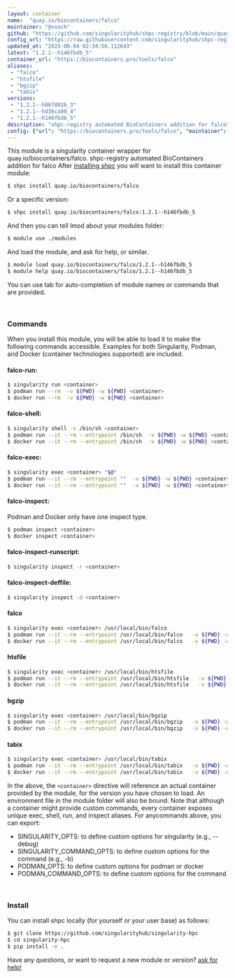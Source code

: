 ```yaml
---
layout: container
name:  "quay.io/biocontainers/falco"
maintainer: "@vsoch"
github: "https://github.com/singularityhub/shpc-registry/blob/main/quay.io/biocontainers/falco/container.yaml"
config_url: "https://raw.githubusercontent.com/singularityhub/shpc-registry/main/quay.io/biocontainers/falco/container.yaml"
updated_at: "2023-08-04 02:34:56.112643"
latest: "1.2.1--h146fbdb_5"
container_url: "https://biocontainers.pro/tools/falco"
aliases:
 - "falco"
 - "htsfile"
 - "bgzip"
 - "tabix"
versions:
 - "1.2.1--h867801b_3"
 - "1.2.1--hd36ca80_4"
 - "1.2.1--h146fbdb_5"
description: "shpc-registry automated BioContainers addition for falco"
config: {"url": "https://biocontainers.pro/tools/falco", "maintainer": "@vsoch", "description": "shpc-registry automated BioContainers addition for falco", "latest": {"1.2.1--h146fbdb_5": "sha256:025f86e5c01d1bf6e1a90791926a0046852860592d2b2b2b9d2366b0532d57f0"}, "tags": {"1.2.1--h867801b_3": "sha256:6e83a10b0f59f7c8c9ef377006583374635f48a2cecf553f7123f25090917da2", "1.2.1--hd36ca80_4": "sha256:237d6382e9353759cba9fdd521a8ff4afb6b0d50c9148824b04d367abb500d96", "1.2.1--h146fbdb_5": "sha256:025f86e5c01d1bf6e1a90791926a0046852860592d2b2b2b9d2366b0532d57f0"}, "docker": "quay.io/biocontainers/falco", "aliases": {"falco": "/usr/local/bin/falco", "htsfile": "/usr/local/bin/htsfile", "bgzip": "/usr/local/bin/bgzip", "tabix": "/usr/local/bin/tabix"}}
---
```


This module is a singularity container wrapper for quay.io/biocontainers/falco.
shpc-registry automated BioContainers addition for falco
After [installing shpc](#install) you will want to install this container module:


```bash
$ shpc install quay.io/biocontainers/falco
```

Or a specific version:

```bash
$ shpc install quay.io/biocontainers/falco:1.2.1--h146fbdb_5
```

And then you can tell lmod about your modules folder:

```bash
$ module use ./modules
```

And load the module, and ask for help, or similar.

```bash
$ module load quay.io/biocontainers/falco/1.2.1--h146fbdb_5
$ module help quay.io/biocontainers/falco/1.2.1--h146fbdb_5
```

You can use tab for auto-completion of module names or commands that are provided.

<br>

### Commands

When you install this module, you will be able to load it to make the following commands accessible.
Examples for both Singularity, Podman, and Docker (container technologies supported) are included.

#### falco-run:

```bash
$ singularity run <container>
$ podman run --rm  -v ${PWD} -w ${PWD} <container>
$ docker run --rm  -v ${PWD} -w ${PWD} <container>
```

#### falco-shell:

```bash
$ singularity shell -s /bin/sh <container>
$ podman run --it --rm --entrypoint /bin/sh  -v ${PWD} -w ${PWD} <container>
$ docker run --it --rm --entrypoint /bin/sh  -v ${PWD} -w ${PWD} <container>
```

#### falco-exec:

```bash
$ singularity exec <container> "$@"
$ podman run --it --rm --entrypoint ""  -v ${PWD} -w ${PWD} <container> "$@"
$ docker run --it --rm --entrypoint ""  -v ${PWD} -w ${PWD} <container> "$@"
```

#### falco-inspect:

Podman and Docker only have one inspect type.

```bash
$ podman inspect <container>
$ docker inspect <container>
```

#### falco-inspect-runscript:

```bash
$ singularity inspect -r <container>
```

#### falco-inspect-deffile:

```bash
$ singularity inspect -d <container>
```


#### falco

```bash
$ singularity exec <container> /usr/local/bin/falco
$ podman run --it --rm --entrypoint /usr/local/bin/falco   -v ${PWD} -w ${PWD} <container> -c " $@"
$ docker run --it --rm --entrypoint /usr/local/bin/falco   -v ${PWD} -w ${PWD} <container> -c " $@"
```


#### htsfile

```bash
$ singularity exec <container> /usr/local/bin/htsfile
$ podman run --it --rm --entrypoint /usr/local/bin/htsfile   -v ${PWD} -w ${PWD} <container> -c " $@"
$ docker run --it --rm --entrypoint /usr/local/bin/htsfile   -v ${PWD} -w ${PWD} <container> -c " $@"
```


#### bgzip

```bash
$ singularity exec <container> /usr/local/bin/bgzip
$ podman run --it --rm --entrypoint /usr/local/bin/bgzip   -v ${PWD} -w ${PWD} <container> -c " $@"
$ docker run --it --rm --entrypoint /usr/local/bin/bgzip   -v ${PWD} -w ${PWD} <container> -c " $@"
```


#### tabix

```bash
$ singularity exec <container> /usr/local/bin/tabix
$ podman run --it --rm --entrypoint /usr/local/bin/tabix   -v ${PWD} -w ${PWD} <container> -c " $@"
$ docker run --it --rm --entrypoint /usr/local/bin/tabix   -v ${PWD} -w ${PWD} <container> -c " $@"
```



In the above, the `<container>` directive will reference an actual container provided
by the module, for the version you have chosen to load. An environment file in the
module folder will also be bound. Note that although a container
might provide custom commands, every container exposes unique exec, shell, run, and
inspect aliases. For anycommands above, you can export:

 - SINGULARITY_OPTS: to define custom options for singularity (e.g., --debug)
 - SINGULARITY_COMMAND_OPTS: to define custom options for the command (e.g., -b)
 - PODMAN_OPTS: to define custom options for podman or docker
 - PODMAN_COMMAND_OPTS: to define custom options for the command

<br>

### Install

You can install shpc locally (for yourself or your user base) as follows:

```bash
$ git clone https://github.com/singularityhub/singularity-hpc
$ cd singularity-hpc
$ pip install -e .
```

Have any questions, or want to request a new module or version? [ask for help!](https://github.com/singularityhub/singularity-hpc/issues)